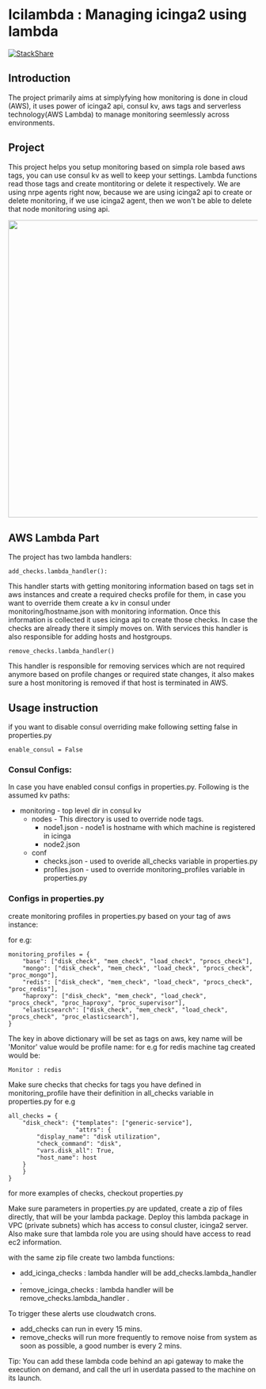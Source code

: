 # Icilambda : Managing icinga2 using lambda 
[![StackShare](https://img.shields.io/badge/tech-stack-0690fa.svg?style=flat)](https://stackshare.io/dvopsway/icilambda)

## Introduction

The project primarily aims at simplyfying how monitoring is done in cloud (AWS), it uses power of icinga2 api, consul kv, aws tags and serverless technology(AWS Lambda) to manage monitoring seemlessly across environments.

## Project

This project helps you setup monitoring based on simpla role based aws tags, you can use consul kv as well to keep your settings. Lambda functions read those tags and create montitoring or delete it respectively. We are using nrpe agents right now, because we are using icinga2 api to create or delete monitoring, if we use icinga2 agent, then we won't be able to delete that node monitoring using api.

<p align="center">
  <img width="720" height="600" src="https://raw.githubusercontent.com/dvopsway/icilambda/master/Flow%20Chart.png">
</p>

## AWS Lambda Part 

The project has two lambda handlers:

```
add_checks.lambda_handler():
```

This handler starts with getting monitoring information based on tags set in aws instances and create a required checks profile for them, in case you want to override them create a kv in consul under monitoring/hostname.json with monitoring information. Once this information is collected it uses icinga api to create those checks. In case the checks are already there it simply moves on. With services this handler is also responsible for adding hosts and hostgroups. 

```
remove_checks.lambda_handler()
```

This handler is responsible for removing services which are not required anymore based on profile changes or required state changes, it also makes sure a host monitoring is removed if that host is terminated in AWS.

## Usage instruction


if you want to disable consul overriding make following setting false in properties.py

```
enable_consul = False
```

### Consul Configs:

In case you have enabled consul configs in properties.py. Following is the assumed kv paths:

- monitoring - top level dir in consul kv
  - nodes - This directory is used to override node tags.
    - node1.json - node1 is hostname with which machine is registered in icinga
    - node2.json 
  - conf
    - checks.json - used to overide all_checks variable in properties.py
    - profiles.json - used to override monitoring_profiles variable in properties.py
    
### Configs in properties.py

create monitoring profiles in properties.py based on your tag of aws instance:

for e.g:
```
monitoring_profiles = {
    "base": ["disk_check", "mem_check", "load_check", "procs_check"],
    "mongo": ["disk_check", "mem_check", "load_check", "procs_check", "proc_mongo"],
    "redis": ["disk_check", "mem_check", "load_check", "procs_check", "proc_redis"],
    "haproxy": ["disk_check", "mem_check", "load_check", "procs_check", "proc_haproxy", "proc_supervisor"],
    "elasticsearch": ["disk_check", "mem_check", "load_check", "procs_check", "proc_elasticsearch"],
}
```
The key in above dictionary will be set as tags on aws, key name will be 'Monitor' value would be profile name: for e.g for redis machine tag created would be:
```
Monitor : redis
```

Make sure checks that checks for tags you have defined in monitoring_profile have their definition in all_checks variable in properties.py
for e.g
```
all_checks = {
    "disk_check": {"templates": ["generic-service"],
                   "attrs": {
        "display_name": "disk utilization",
        "check_command": "disk",
        "vars.disk_all": True,
        "host_name": host
    }
    }
}
```
for more examples of checks, checkout properties.py

Make sure parameters in properties.py are updated, create a zip of files directly, that will be your lambda package. Deploy this lambda package in VPC (private subnets) which has access to consul cluster, icinga2 server. Also make sure that lambda role you are using should have access to read ec2 information. 

with the same zip file create two lambda functions:
- add_icinga_checks : lambda handler will be add_checks.lambda_handler .
- remove_icinga_checks : lambda handler will be remove_checks.lambda_handler .

To trigger these alerts use cloudwatch crons. 
- add_checks can run in every 15 mins.
- remove_checks will run more frequently to remove noise from system as soon as possible, a good number is every 2 mins.

Tip:
You can add these lambda code behind an api gateway to make the execution on demand, and call the url in userdata passed to the machine on its launch.
